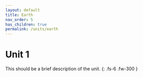 ```yaml
---
layout: default
title: Earth
nav_order: 5
has_children: true
permalink: /units/earth
---
```


# Unit 1
This should be a brief description of the unit.
{: .fs-6 .fw-300 }

